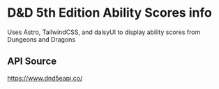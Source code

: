 # D&D 5th Edition Ability Scores info
Uses Astro, TailwindCSS, and daisyUI to display ability scores from Dungeons and Dragons

## API Source
https://www.dnd5eapi.co/